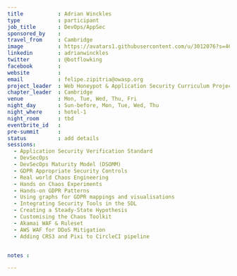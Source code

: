 ```yaml
---
title           : Adrian Winckles
type            : participant
job_title       : DevOps/AppSec
sponsored_by    :
travel_from     : Cambridge
image           : https://avatars1.githubusercontent.com/u/3012076?s=460&v=4
linkedin        : adrianwinckles
twitter         : @botflowking
facebook        :
website         :
email           : felipe.zipitria@owasp.org
project_leader  : Web Honeypot & Application Security Curriculum Project 
chapter_leader  : Cambridge
venue           : Mon, Tue, Wed, Thu, Fri
night_day       : Sun-before, Mon, Tue, Wed, Thu
night_where     : hotel-1
night_room      : tbd
eventbrite_id   :
pre-summit      :
status          : add details
sessions:
  - Application Security Verification Standard
  - DevSecOps
  - DevSecOps Maturity Model (DSOMM)
  - GDPR Appropriate Security Controls
  - Real world Chaos Engineering
  - Hands on Chaos Experiments
  - Hands-on GDPR Patterns
  - Using graphs for GDPR mappings and visualisations
  - Integrating Security Tools in the SDL
  - Creating a Steady-State Hypothesis
  - Customising the Chaos Toolkit
  - Akamai WAF & Ruleset
  - AWS WAF for DDoS Mitigation
  - Adding CRS3 and Pixi to CircleCI pipeline


notes :

---
```

